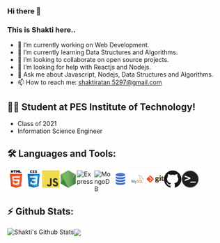 ### Hi there 👋
### This is Shakti here..

<!--
**sat5297/sat5297** is a ✨ _special_ ✨ repository because its `README.md` (this file) appears on your GitHub profile.
-->

- 🔭 I’m currently working on Web Development.
- 🌱 I’m currently learning Data Structures and Algorithms.
- 👯 I’m looking to collaborate on open source projects.
- 🤔 I’m looking for help with Reactjs and Nodejs.
- 💬 Ask me about Javascript, Nodejs, Data Structures and Algorithms.
- 📫 How to reach me: shaktiratan.5297@gmail.com


## :man_student: Student at PES Institute of Technology!

- Class of 2021
- Information Science Engineer

## :hammer_and_wrench: Languages and Tools:

<img align="left" alt="HTML5" width="40px" src="https://raw.githubusercontent.com/github/explore/80688e429a7d4ef2fca1e82350fe8e3517d3494d/topics/html/html.png" />
<img align="left" alt="CSS3" width="40px" src="https://raw.githubusercontent.com/github/explore/80688e429a7d4ef2fca1e82350fe8e3517d3494d/topics/css/css.png" />
<img align="left" alt="JavaScript" width="40px" src="https://raw.githubusercontent.com/github/explore/80688e429a7d4ef2fca1e82350fe8e3517d3494d/topics/javascript/javascript.png" />
<img align="left" alt="Node.js" width="40px" src="https://raw.githubusercontent.com/github/explore/80688e429a7d4ef2fca1e82350fe8e3517d3494d/topics/nodejs/nodejs.png" />
<img align="left" alt="Express" width="40px" src="https://encrypted-tbn0.gstatic.com/images?q=tbn%3AANd9GcQ7S33Oq2FeRbyBBA6l1q8PwLVa3SzaONO-9Q&usqp=CAU" />
<img align="left" alt="MongoDB" width="40px" src="https://pbs.twimg.com/profile_images/1234528105819189248/b6F1hk_6.jpg" />
<img align="left" alt="SQL" width="40px" src="https://raw.githubusercontent.com/github/explore/80688e429a7d4ef2fca1e82350fe8e3517d3494d/topics/sql/sql.png" /><img align="left" alt="MySQL" width="40px" src="https://raw.githubusercontent.com/github/explore/80688e429a7d4ef2fca1e82350fe8e3517d3494d/topics/mysql/mysql.png" />
<img align="left" alt="Git" width="40px" src="https://raw.githubusercontent.com/github/explore/80688e429a7d4ef2fca1e82350fe8e3517d3494d/topics/git/git.png" />
<img align="left" alt="GitHub" width="40px" src="https://raw.githubusercontent.com/github/explore/78df643247d429f6cc873026c0622819ad797942/topics/github/github.png" />
<img align="left" alt="Terminal" width="40px" src="https://raw.githubusercontent.com/github/explore/80688e429a7d4ef2fca1e82350fe8e3517d3494d/topics/terminal/terminal.png" />


<br />
<br />
<br/>
 
## :zap: Github Stats:
<img align="left" alt="Shakti's Github Stats" src="https://github-readme-stats.vercel.app/api?username=sat5297&theme=tokyonight&show_icons=true" />

**<img align="center" src="https://github-readme-stats.vercel.app/api/top-langs/?username=sat5297&theme=radical&line_height=10&hide_langs_below=1&layout=compact" />**
